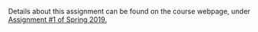 
Details about this assignment can be found on the course webpage, under [Assignment #1 of Spring 2019.](http://cs231n.github.io/)
